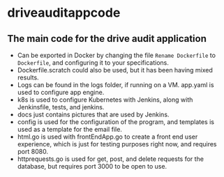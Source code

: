 # driveauditappcode

## The main code for the drive audit application
* Can be exported in Docker by changing the file `Rename Dockerfile` to `Dockerfile`, and configuring it to your specifications.  
* Dockerfile.scratch could also be used, but it has been having mixed results.  
* Logs can be found in the logs folder, if running on a VM. app.yaml is used to configure app engine.  
* k8s is used to configure Kubernetes with Jenkins, along with Jenkinsfile, tests, and jenkins.   
* docs just contains pictures that are used by Jenkins.  
* config is used for the configuration of the program, and templates is used as a template for the email file.  
* html.go is used with frontEndApp.go to create a front end user experience, which is just for testing purposes right now, and requires port 8080.  
* httprequests.go is used for get, post, and delete requests for the database, but requires port 3000 to be open to use.  
